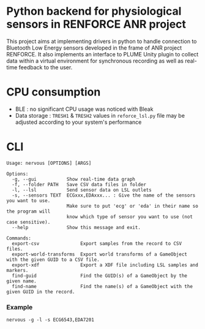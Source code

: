 # Python backend for physiological sensors in RENFORCE ANR project

This project aims at implementing drivers in python to handle connection to 
Bluetooth Low Energy sensors developed in the frame of ANR project RENFORCE.
It also implements an interface to PLUME Unity plugin to collect data within a 
virtual environment for synchronous recording as well as real-time feedback to 
the user.

# CPU consumption

- BLE : no significant CPU usage was noticed with Bleak
- Data storage : `TRESH1` & `TRESH2` values in `reforce_lsl.py` file may be 
adjusted according to your system's performance

# CLI

```shell
Usage: nervous [OPTIONS] [ARGS]

Options:
  -g, --gui           Show real-time data graph
  -f, --folder PATH   Save CSV data files in folder
  -l, --lsl           Send sensor data on LSL outlets
  -s, --sensors TEXT  ECGxxx,EDAxxx... : Give the name of the sensors you want to use. 
                      Make sure to put 'ecg' or 'eda' in their name so the program will 
                      know which type of sensor you want to use (not case sensitive).
  --help              Show this message and exit.

Commands:
  export-csv               Export samples from the record to CSV files.
  export-world-transforms  Export world transforms of a GameObject with the given GUID to a CSV file.
  export-xdf               Export a XDF file including LSL samples and markers.
  find-guid                Find the GUID(s) of a GameObject by the given name.
  find-name                Find the name(s) of a GameObject with the given GUID in the record.
```

### Example

```shell
nervous -g -l -s ECG6543,EDA7201
```